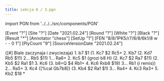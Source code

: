 ```yaml
---
title: Lekcja 6 / 3.pgn
---
```


import PGN from '../../../src/components/PGN'

<PGN>
﻿[Event "?"]
[Site "?"]
[Date "2021.02.24"]
[Round "?"]
[White "?"]
[Black "?"]
[Result "*"]
[Annotator "chess"]
[SetUp "1"]
[FEN "8/8/1PK5/r7/8/8/6k1/8 w - - 0 1"]
[PlyCount "9"]
[SourceVersionDate "2021.02.24"]

 {[#] Biale zaczynaja i zwyciezaja} 1. b7 $1 (1. Kc7 $2 Rc5+ 2. Kb7 (2. Kd7 Rb5 $11) 2... Rb5 $11) 1... Ra6+ 2. Kc5 $1 {grozi b8 H} (2. Kc7 $2 Ra7 $11) (2. Kb5 $2 Ra1 $1 3. Kc6 (3. b8=Q $4 Rb1+ 4. Kc6 Rxb8 $19) 3... Rb1 {i remis}) 2... Ra5+ 3. Kc4 {[%cal Gb7b8]} (3. Kb4 $2 Ra1 $1) 3... Ra4+ 4. Kc3 Ra3+ 5. Kb2 $18 *


</PGN>
